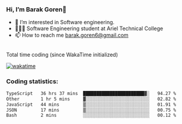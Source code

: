 ###  Hi, I’m Barak Goren👋
- 👀 I’m interested in Software engineering.
- 👨🏼‍🎓 Software Engineering student at Ariel Technical College
- 📫 How to reach me barak.goren6@gmail.com
##
Total time coding (since WakaTime initialized)

[![wakatime](https://wakatime.com/badge/user/5cc5ec80-a806-4ca2-a704-db29274e48cd.svg)](https://wakatime.com/@5cc5ec80-a806-4ca2-a704-db29274e48cd)

   
### Coding statistics:

<!--START_SECTION:waka-->

```txt
TypeScript   36 hrs 37 mins  ███████████████████████▓░   94.27 %
Other        1 hr 5 mins     ▓░░░░░░░░░░░░░░░░░░░░░░░░   02.82 %
JavaScript   44 mins         ▒░░░░░░░░░░░░░░░░░░░░░░░░   01.91 %
JSON         17 mins         ▒░░░░░░░░░░░░░░░░░░░░░░░░   00.75 %
Bash         2 mins          ░░░░░░░░░░░░░░░░░░░░░░░░░   00.12 %
```

<!--END_SECTION:waka-->

<!---
barakgoren/barakgoren is a ✨ special ✨ repository because its `README.md` (this file) appears on your GitHub profile.
You can click the Preview link to take a look at your changes.
--->
